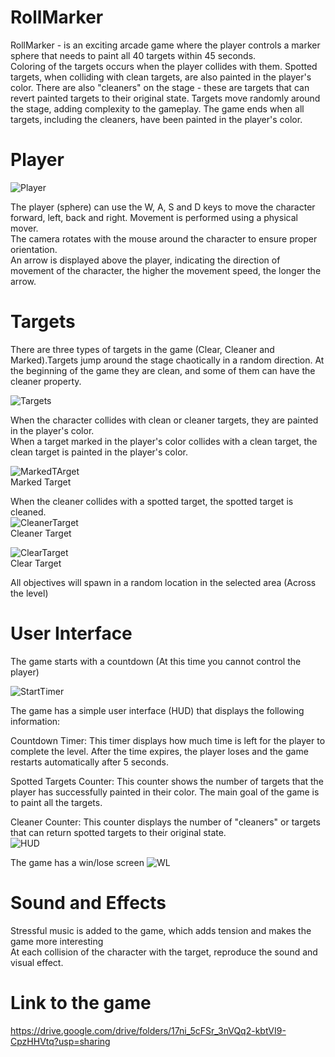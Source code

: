 # RollMarker

RollMarker -  is an exciting arcade game where the player controls a marker sphere that needs to paint all 40 targets within 45 seconds.  
Coloring of the targets occurs when the player collides with them. Spotted targets, when colliding with clean targets, are also painted in the player's color.
There are also "cleaners" on the stage - these are targets that can revert painted targets to their original state. Targets move randomly around the stage, adding complexity to the gameplay.
The game ends when all targets, including the cleaners, have been painted in the player's color.

# Player
![Player](https://github.com/Nazar-1k/RollMarker/assets/82716260/5c80aeb0-f77b-46bc-b8d2-25b3def42e9b)

The player (sphere) can use the W, A, S and D keys to move the character forward, left, back and right. Movement is performed using a physical mover.   
The camera rotates with the mouse around the character to ensure proper orientation.  
An arrow is displayed above the player, indicating the direction of movement of the character, the higher the movement speed, the longer the arrow.
# Targets

There are three types of targets in the game (Clear, Cleaner and Marked).Targets jump around the stage chaotically in a random direction. At the beginning of the game they are clean, and some of them can have the cleaner property.

![Targets](https://github.com/Nazar-1k/RollMarker/assets/82716260/c9a15bf9-0ec9-4200-a86d-7b8b05fa3f0b)  

When the character collides with clean or cleaner targets, they are painted in the player's color.  
When a target marked in the player's color collides with a clean target, the clean target is painted in the player's color.   

 ![MarkedTArget](https://github.com/Nazar-1k/RollMarker/assets/82716260/72d02012-586a-4315-9ea3-6fa12d263a59)  
Marked Target

When the cleaner collides with a spotted target, the spotted target is cleaned.  
![CleanerTarget](https://github.com/Nazar-1k/RollMarker/assets/82716260/6ad7ee30-3341-4527-9f71-9f4001c31e0c)  
Cleaner Target

 ![ClearTarget](https://github.com/Nazar-1k/RollMarker/assets/82716260/fe27162d-8ac5-4118-b9eb-8fc4076cc6a1)  
Clear Target


All objectives will spawn in a random location in the selected area (Across the level)  

# User Interface
The game starts with a countdown (At this time you cannot control the player)

  ![StartTimer](https://github.com/Nazar-1k/RollMarker/assets/82716260/b8fc8881-0684-4624-ae7d-037bd693dc9f)  


The game has a simple user interface (HUD) that displays the following information:  

Countdown Timer: This timer displays how much time is left for the player to complete the level. After the time expires, the player loses and the game restarts automatically after 5 seconds.  

Spotted Targets Counter: This counter shows the number of targets that the player has successfully painted in their color. The main goal of the game is to paint all the targets.  

Cleaner Counter: This counter displays the number of "cleaners" or targets that can return spotted targets to their original state.  
![HUD](https://github.com/Nazar-1k/RollMarker/assets/82716260/e3ab74d8-a880-4a1a-98c5-2b0e5887c3e1)  


The game has a win/lose screen
![WL](https://github.com/Nazar-1k/RollMarker/assets/82716260/d433315a-73e8-4234-bc00-c51ff3c447d2)


# Sound and Effects
Stressful music is added to the game, which adds tension and makes the game more interesting  
At each collision of the character with the target, reproduce the sound and visual effect.

# Link to the game

https://drive.google.com/drive/folders/17ni_5cFSr_3nVQq2-kbtVI9-CpzHHVtq?usp=sharing
